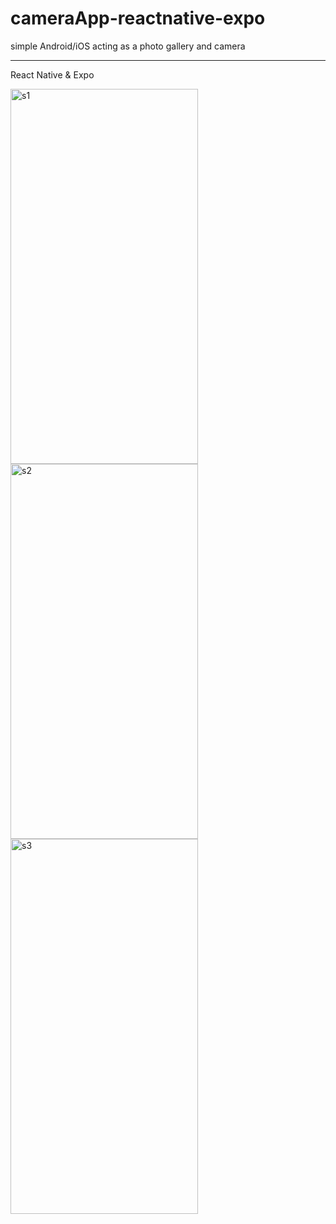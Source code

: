 # cameraApp-reactnative-expo
simple Android/iOS acting as a photo gallery and camera
_______________________________________________
React Native & Expo

<img src="https://user-images.githubusercontent.com/68871709/113339843-5b536180-932b-11eb-9d6e-2d663a5af737.jpg" alt="s1" width="300" height="600"><img src="https://user-images.githubusercontent.com/68871709/113339848-5d1d2500-932b-11eb-94be-d3ee6dcf972b.jpg" alt="s2" width="300" height="600"><img src="https://user-images.githubusercontent.com/68871709/113339852-5ee6e880-932b-11eb-972d-109db10d7c43.jpg" alt="s3" width="300" height="600">

